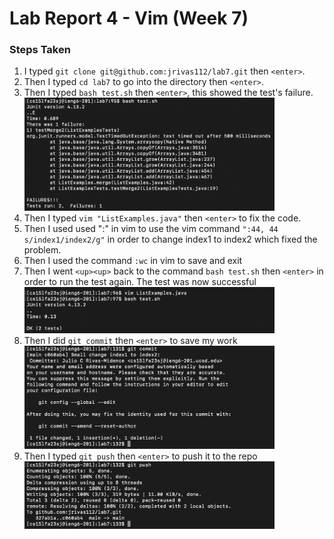 # Lab Report 4 - Vim (Week 7)
### Steps Taken
1. I typed ```git clone git@github.com:jrivas112/lab7.git``` then ```<enter>```.
2. Then I typed ```cd lab7``` to go into the directory then ```<enter>```.
3. Then I typed ```bash test.sh``` then ```<enter>```, this showed the test's failure.<br><img src="images/Screen Shot 2023-11-19 at 8.38.19 PM.png" width=400>
4. Then I typed ```vim "ListExamples.java"``` then ```<enter>``` to fix the code.
5. Then I used used ":" in vim to use the vim command ```":44, 44 s/index1/index2/g"``` in order to change index1 to index2 which fixed the problem.
6. Then I used the command ```:wc``` in vim to save and exit
7. Then I went ```<up><up>``` back to the command ```bash test.sh``` then ```<enter>``` in order to run the test again. The test was now successful<br><img src="images/Screen Shot 2023-11-19 at 8.50.50 PM.png" width=400 >
8. Then I did ```git commit``` then ```<enter>``` to save my work<br><img src="images/Screen Shot 2023-11-19 at 9.24.46 PM.png" width=400>
9. Then I typed ```git push``` then ```<enter>``` to push it to the repo<br><img src="images/Screen Shot 2023-11-19 at 9.25.14 PM.png" width=400>
